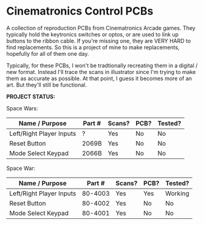 # Cinematronics Control PCBs

A collection of reproduction PCBs from Cinematronics Arcade games.
They typically hold the keytronics switches or optos, or are used
to link up buttons to the ribbon cable.
If you're missing one, they are VERY HARD to find replacements.
So this is a project of mine to make replacements, hopefully for all of them one day.

Typically, for these PCBs, I won't be tradtionally recreating them in a digital / new format.
Instead I'll trace the scans in illustrator since I'm trying to make them as accurate as possible. 
At that point, I guess it becomes more of an art. But they'll still be functional.

**PROJECT STATUS:**

Space Wars:

|Name / Purpose|Part #|Scans?|PCB?|Tested?|
|---|---|---|---|---|
|Left/Right Player Inputs|?|Yes|No|No|
|Reset Button|2069B|Yes|No|No|
|Mode Select Keypad|2066B|Yes|No|No|


Space War:

|Name / Purpose|Part #|Scans?|PCB?|Tested?|
|---|---|---|---|---|
|Left/Right Player Inputs|80-4003|Yes|Yes|Working|
|Reset Button|80-4002|Yes|No|No|
|Mode Select Keypad|80-4001|Yes|No|No|
